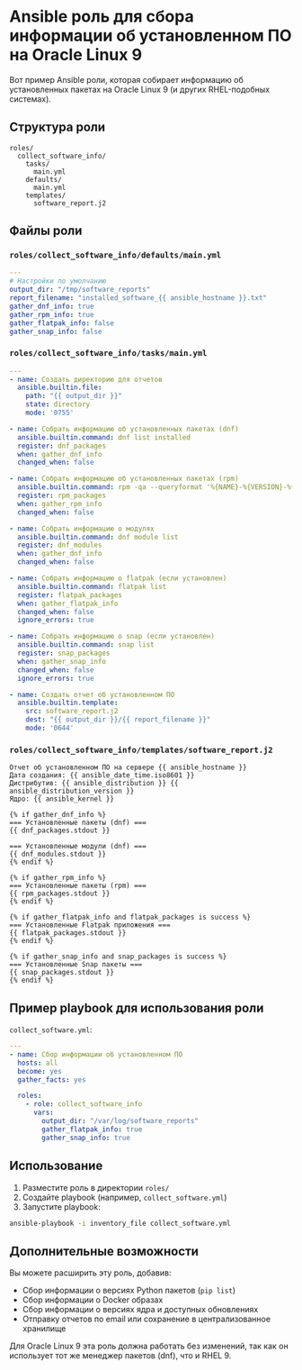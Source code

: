 # Ansible роль для сбора информации об установленном ПО на Oracle Linux 9

Вот пример Ansible роли, которая собирает информацию об установленных пакетах на Oracle Linux 9 (и других RHEL-подобных системах).

## Структура роли

```
roles/
  collect_software_info/
    tasks/
      main.yml
    defaults/
      main.yml
    templates/
      software_report.j2
```

## Файлы роли

### `roles/collect_software_info/defaults/main.yml`

```yaml
---
# Настройки по умолчанию
output_dir: "/tmp/software_reports"
report_filename: "installed_software_{{ ansible_hostname }}.txt"
gather_dnf_info: true
gather_rpm_info: true
gather_flatpak_info: false
gather_snap_info: false
```

### `roles/collect_software_info/tasks/main.yml`

```yaml
---
- name: Создать директорию для отчетов
  ansible.builtin.file:
    path: "{{ output_dir }}"
    state: directory
    mode: '0755'

- name: Собрать информацию об установленных пакетах (dnf)
  ansible.builtin.command: dnf list installed
  register: dnf_packages
  when: gather_dnf_info
  changed_when: false

- name: Собрать информацию об установленных пакетах (rpm)
  ansible.builtin.command: rpm -qa --queryformat '%{NAME}-%{VERSION}-%{RELEASE}.%{ARCH}\n'
  register: rpm_packages
  when: gather_rpm_info
  changed_when: false

- name: Собрать информацию о модулях
  ansible.builtin.command: dnf module list
  register: dnf_modules
  when: gather_dnf_info
  changed_when: false

- name: Собрать информацию о flatpak (если установлен)
  ansible.builtin.command: flatpak list
  register: flatpak_packages
  when: gather_flatpak_info
  changed_when: false
  ignore_errors: true

- name: Собрать информацию о snap (если установлен)
  ansible.builtin.command: snap list
  register: snap_packages
  when: gather_snap_info
  changed_when: false
  ignore_errors: true

- name: Создать отчет об установленном ПО
  ansible.builtin.template:
    src: software_report.j2
    dest: "{{ output_dir }}/{{ report_filename }}"
    mode: '0644'
```

### `roles/collect_software_info/templates/software_report.j2`

```jinja2
Отчет об установленном ПО на сервере {{ ansible_hostname }}
Дата создания: {{ ansible_date_time.iso8601 }}
Дистрибутив: {{ ansible_distribution }} {{ ansible_distribution_version }}
Ядро: {{ ansible_kernel }}

{% if gather_dnf_info %}
=== Установленные пакеты (dnf) ===
{{ dnf_packages.stdout }}

=== Установленные модули (dnf) ===
{{ dnf_modules.stdout }}
{% endif %}

{% if gather_rpm_info %}
=== Установленные пакеты (rpm) ===
{{ rpm_packages.stdout }}
{% endif %}

{% if gather_flatpak_info and flatpak_packages is success %}
=== Установленные Flatpak приложения ===
{{ flatpak_packages.stdout }}
{% endif %}

{% if gather_snap_info and snap_packages is success %}
=== Установленные Snap пакеты ===
{{ snap_packages.stdout }}
{% endif %}
```

## Пример playbook для использования роли

`collect_software.yml`:

```yaml
---
- name: Сбор информации об установленном ПО
  hosts: all
  become: yes
  gather_facts: yes

  roles:
    - role: collect_software_info
      vars:
        output_dir: "/var/log/software_reports"
        gather_flatpak_info: true
        gather_snap_info: true
```

## Использование

1. Разместите роль в директории `roles/`
2. Создайте playbook (например, `collect_software.yml`)
3. Запустите playbook:

```bash
ansible-playbook -i inventory_file collect_software.yml
```

## Дополнительные возможности

Вы можете расширить эту роль, добавив:
- Сбор информации о версиях Python пакетов (`pip list`)
- Сбор информации о Docker образах
- Сбор информации о версиях ядра и доступных обновлениях
- Отправку отчетов по email или сохранение в централизованное хранилище

Для Oracle Linux 9 эта роль должна работать без изменений, так как он использует тот же менеджер пакетов (dnf), что и RHEL 9.